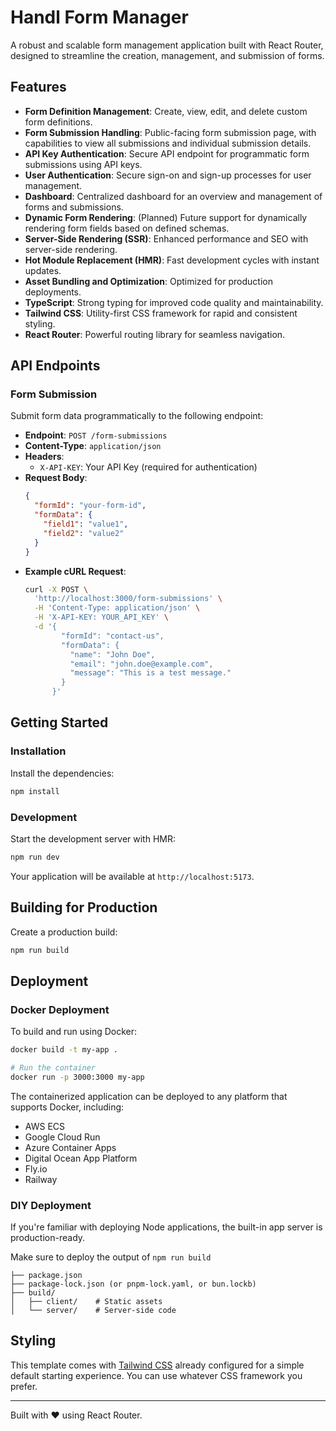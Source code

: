 # Handl Form Manager

A robust and scalable form management application built with React Router, designed to streamline the creation, management, and submission of forms.

## Features

- **Form Definition Management**: Create, view, edit, and delete custom form definitions.
- **Form Submission Handling**: Public-facing form submission page, with capabilities to view all submissions and individual submission details.
- **API Key Authentication**: Secure API endpoint for programmatic form submissions using API keys.
- **User Authentication**: Secure sign-on and sign-up processes for user management.
- **Dashboard**: Centralized dashboard for an overview and management of forms and submissions.
- **Dynamic Form Rendering**: (Planned) Future support for dynamically rendering form fields based on defined schemas.
- **Server-Side Rendering (SSR)**: Enhanced performance and SEO with server-side rendering.
- **Hot Module Replacement (HMR)**: Fast development cycles with instant updates.
- **Asset Bundling and Optimization**: Optimized for production deployments.
- **TypeScript**: Strong typing for improved code quality and maintainability.
- **Tailwind CSS**: Utility-first CSS framework for rapid and consistent styling.
- **React Router**: Powerful routing library for seamless navigation.

## API Endpoints

### Form Submission

Submit form data programmatically to the following endpoint:

-   **Endpoint**: `POST /form-submissions`
-   **Content-Type**: `application/json`
-   **Headers**:
    -   `X-API-KEY`: Your API Key (required for authentication)
-   **Request Body**:
    ```json
    {
      "formId": "your-form-id",
      "formData": {
        "field1": "value1",
        "field2": "value2"
      }
    }
    ```
-   **Example cURL Request**:
    ```bash
    curl -X POST \
      'http://localhost:3000/form-submissions' \
      -H 'Content-Type: application/json' \
      -H 'X-API-KEY: YOUR_API_KEY' \
      -d '{
            "formId": "contact-us",
            "formData": {
              "name": "John Doe",
              "email": "john.doe@example.com",
              "message": "This is a test message."
            }
          }'
    ```

## Getting Started

### Installation

Install the dependencies:

```bash
npm install
```

### Development

Start the development server with HMR:

```bash
npm run dev
```

Your application will be available at `http://localhost:5173`.

## Building for Production

Create a production build:

```bash
npm run build
```

## Deployment

### Docker Deployment

To build and run using Docker:

```bash
docker build -t my-app .

# Run the container
docker run -p 3000:3000 my-app
```

The containerized application can be deployed to any platform that supports Docker, including:

- AWS ECS
- Google Cloud Run
- Azure Container Apps
- Digital Ocean App Platform
- Fly.io
- Railway

### DIY Deployment

If you're familiar with deploying Node applications, the built-in app server is production-ready.

Make sure to deploy the output of `npm run build`

```
├── package.json
├── package-lock.json (or pnpm-lock.yaml, or bun.lockb)
├── build/
│   ├── client/    # Static assets
│   └── server/    # Server-side code
```

## Styling

This template comes with [Tailwind CSS](https://tailwindcss.com/) already configured for a simple default starting experience. You can use whatever CSS framework you prefer.

---

Built with ❤️ using React Router.
